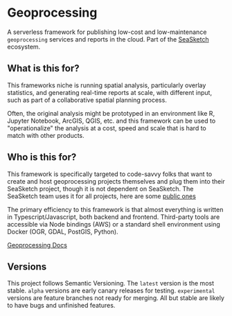 # Geoprocessing

A serverless framework for publishing low-cost and low-maintenance `geoprocessing` services and reports in the cloud.  Part of the [SeaSketch](https://seasketch.org/) ecosystem.

## What is this for?

This frameworks niche is running spatial analysis, particularly overlay statistics, and generating real-time reports at scale, with different input, such as part of a collaborative spatial planning process.

Often, the original analysis might be prototyped in an environment like R, Jupyter Notebook, ArcGIS, QGIS, etc. and this framework can be used to "operationalize" the analysis at a cost, speed and scale that is hard to match with other products.

## Who is this for?

  This framework is specifically targeted to code-savvy folks that want to create and host geoprocessing projects themselves and plug them into their SeaSketch project, though it is not dependent on SeaSketch.  The SeaSketch team uses it for all projects, here are some [public ones](https://github.com/seasketch/geoprocessing/network/dependents?package_id=UGFja2FnZS0xMTc3OTQ1NDg5)

  The primary efficiency to this framework is that almost everything is written in Typescript/Javascript, both backend and frontend.  Third-party tools are accessible via Node bindings (AWS) or a standard shell environment using Docker (OGR, GDAL, PostGIS, Python).

[Geoprocessing Docs](https://github.com/seasketch/geoprocessing#readme)

## Versions

This project follows Semantic Versioning. The `latest` version is the most stable. `alpha` versions are early canary releases for testing. `experimental` versions are feature branches not ready for merging.   All but stable are likely to have bugs and unfinished features.